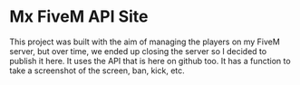 # Mx FiveM API Site
This project was built with the aim of managing the players on my FiveM server, but over time, we ended up closing the server so I decided to publish it here. It uses the API that is here on github too. It has a function to take a screenshot of the screen, ban, kick, etc.
